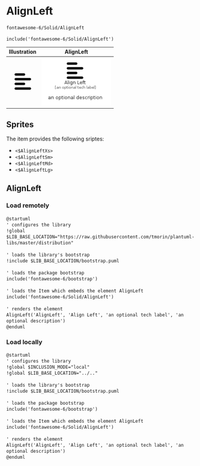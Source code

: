 # AlignLeft


```text
fontawesome-6/Solid/AlignLeft
```

```text
include('fontawesome-6/Solid/AlignLeft')
```



| Illustration | AlignLeft |
| :---: | :---: |
| ![illustration for Illustration](../../fontawesome-6/Solid/AlignLeft.png) | ![illustration for AlignLeft](../../fontawesome-6/Solid/AlignLeft.Local.png) |



## Sprites
The item provides the following sriptes:

- `<$AlignLeftXs>`
- `<$AlignLeftSm>`
- `<$AlignLeftMd>`
- `<$AlignLeftLg>`





## AlignLeft

### Load remotely
```plantuml
@startuml
' configures the library
!global $LIB_BASE_LOCATION="https://raw.githubusercontent.com/tmorin/plantuml-libs/master/distribution"

' loads the library's bootstrap
!include $LIB_BASE_LOCATION/bootstrap.puml

' loads the package bootstrap
include('fontawesome-6/bootstrap')

' loads the Item which embeds the element AlignLeft
include('fontawesome-6/Solid/AlignLeft')

' renders the element
AlignLeft('AlignLeft', 'Align Left', 'an optional tech label', 'an optional description')
@enduml
```

### Load locally
```plantuml
@startuml
' configures the library
!global $INCLUSION_MODE="local"
!global $LIB_BASE_LOCATION="../.."

' loads the library's bootstrap
!include $LIB_BASE_LOCATION/bootstrap.puml

' loads the package bootstrap
include('fontawesome-6/bootstrap')

' loads the Item which embeds the element AlignLeft
include('fontawesome-6/Solid/AlignLeft')

' renders the element
AlignLeft('AlignLeft', 'Align Left', 'an optional tech label', 'an optional description')
@enduml
```

